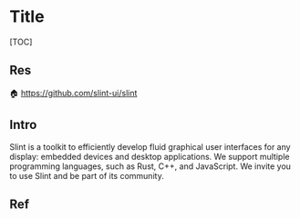 # Title

[TOC]



## Res
🏠 https://github.com/slint-ui/slint



## Intro
Slint is a toolkit to efficiently develop fluid graphical user interfaces for any display: embedded devices and desktop applications. We support multiple programming languages, such as Rust, C++, and JavaScript. We invite you to use Slint and be part of its community.


## Ref


